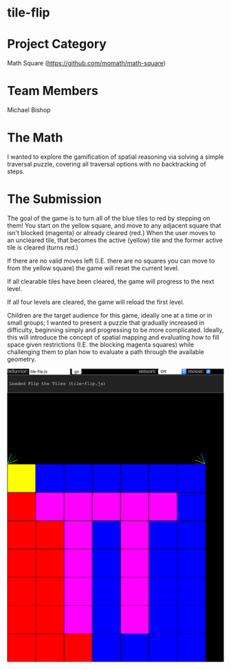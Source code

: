 # tile-flip

# Project Category 
Math Square (https://github.com/momath/math-square)

# Team Members
Michael Bishop

# The Math

I wanted to explore the gamification of spatial reasoning via solving a simple traversal puzzle, covering all traversal options with no backtracking of steps.

# The Submission

The goal of the game is to turn all of the blue tiles to red by stepping on them! You start on the yellow square, and move to any adjacent square that isn't blocked (magenta) or already cleared (red.) When the user moves to an uncleared tile, that becomes the active (yellow) tile and the former active tile is cleared (turns red.)

If there are no valid moves left (I.E. there are no squares you can move to from the yellow square) the game will reset the current level.

If all clearable tiles have been cleared, the game will progress to the next level. 

If all four levels are cleared, the game will reload the first level. 

Children are the target audience for this game, ideally one at a time or in small groups; I wanted to present a puzzle that gradually increased in difficulty, beginning simply and progressing to be more complicated. Ideally, this will introduce the concept of spatial mapping and evaluating how to fill space given restrictions (I.E. the blocking magenta squares) while challenging them to plan how to evaluate a path through the available geometry. 

![equation](https://github.com/bishpls/tile-flip/blob/master/example.png)
